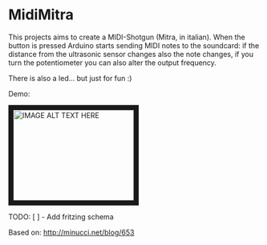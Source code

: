 MidiMitra
=========

This projects aims to create a MIDI-Shotgun (Mitra, in italian). When the button is pressed Arduino starts sending MIDI notes to the soundcard:
if the distance from the ultrasonic sensor changes also the note changes, if you turn the potentiometer you can also alter the output frequency.

There is also a led... but just for fun :)

Demo:

<a href="http://www.youtube.com/watch?feature=player_embedded&v=W0uRJnQ7T_U
" target="_blank"><img src="http://img.youtube.com/vi/W0uRJnQ7T_U/0.jpg" 
alt="IMAGE ALT TEXT HERE" width="240" height="180" border="10" /></a>

TODO:
[ ] - Add fritzing schema

Based on:
http://minucci.net/blog/653
